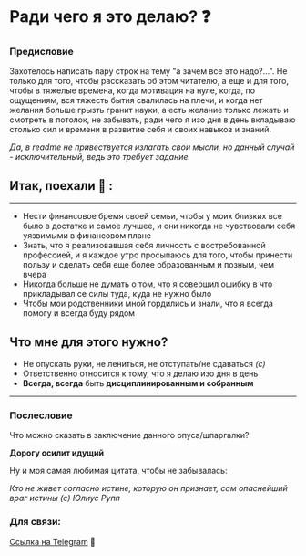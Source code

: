 # Ради чего я это делаю? :question:
### Предисловие
Захотелось написать пару строк на тему "а зачем все это надо?...".
Не только для того, чтобы рассказать об этом читателю, а еще и для того, чтобы в тяжелые времена, когда мотивация на нуле, когда, по ощущениям, вся тяжесть бытия свалилась на плечи, и когда нет желания больше грызть гранит науки, а есть желание только лежать и смотреть в потолок, не забывать, ради чего я изо дня в день вкладываю столько сил и времени в развитие себя и своих навыков и знаний.  

*Да, в readme не привествуется излагать свои мысли, но данный случай - исключительный, ведь это требует задание.*  

## Итак, поехали 🚀 :  
---  
- Нести финансовое бремя своей семьи, чтобы у моих близких все было в достатке и самое лучшее, и они никогда не чувствовали себя уязвимыми в финансовом плане
- Знать, что я реализовавшая себя личность с востребованной профессией, и я каждое утро просыпаюсь для того, чтобы принести пользу и сделать себя еще более образованным и позным, чем вчера
- Никогда больше не думать о том, что я совершил ошибку в что прикладывал се силы туда, куда не нужно было
- Чтобы мои родственники мной гордились и знали, что я всегда помогу и всегда буду рядом   
## Что мне для этого нужно? 

- Не опускать руки, не лениться, не отступать/не сдаваться *(с)*
- Ответственно относится к тому, что я делаю изо дня в день
- **Всегда, всегда** быть **дисциплинированным и собранным**
---
### Послесловие  

Что можно сказать в заключение данного опуса/шпаргалки?

**Дорогу осилит идущий**

Ну и моя самая любимая цитата, чтобы не забывалась: 

*Кто не живет согласно истине, которую он признает, сам опаснейший враг истины (с) Юлиус Рупп*

### Для связи:  

 [Ссылка на Telegram](https://t.me/avakavaka) :wave: